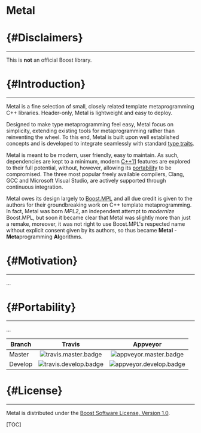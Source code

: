 # Metal

# {#Disclaimers}
________________________________________________________________________________

This is **not** an official Boost library.

# {#Introduction}
________________________________________________________________________________

Metal is a fine selection of small, closely related template metaprogramming 
C++ libraries. Header-only, Metal is lightweight and easy to deploy.

Designed to make type metaprogramming feel easy, Metal focus on simplicity, 
extending existing tools for metaprogramming rather than reinventing the wheel. 
To this end, Metal is built upon well established concepts and is developed to 
integrate seamlessly with standard [type traits]. 

Metal is meant to be modern, user friendly, easy to maintain. As 
such, dependencies are kept to a minimum, modern [C++11] features are explored 
to their full potential, without, however, allowing its 
[portability](#Portability) to be compromised. The three most popular freely 
available compilers, Clang, GCC and Microsoft Visual Studio, are actively 
supported through continuous integration.

Metal owes its design largely to [Boost.MPL] and all due credit is given to the 
authors for their groundbreaking work on C++ template metaprogramming. In fact, 
Metal was born *MPL2*, an independent attempt to *modernize* Boost.MPL, but 
soon it became clear that Metal was slightly more than just a remake, moreover, 
it was not right to use Boost.MPL's respected name without explicit consent 
given by its authors, so thus became **Metal** - <b>Meta</b>programming 
<b>Al</b>gorithms.

# {#Motivation}
________________________________________________________________________________

...


# {#Portability}
________________________________________________________________________________

...

| Branch  | Travis                  | Appveyor                  |
| ------- |:-----------------------:|:-------------------------:|
| Master  | ![travis.master.badge]  | ![appveyor.master.badge]  |
| Develop | ![travis.develop.badge] | ![appveyor.develop.badge] |


# {#License}
________________________________________________________________________________

Metal is distributed under the [Boost Software License, Version 
1.0][boost.license].

[TOC]

[C++11]:                    http://en.wikipedia.org/wiki/C%2B%2B11
[type traits]:              http://en.cppreference.com/w/cpp/header/type_traits


[Travis]:                   https://travis-ci.org/brunocodutra/metal
[travis.master.badge]:      https://travis-ci.org/brunocodutra/metal.svg?branch=master
[travis.develop.badge]:     https://travis-ci.org/brunocodutra/metal.svg?branch=develop

[Appveyor]:                 https://ci.appveyor.com/project/brunocodutra/metal
[appveyor.master.badge]:    https://ci.appveyor.com/api/projects/status/vvu3y6afl74tlbyi/branch/master?svg=true
[appveyor.develop.badge]:   https://ci.appveyor.com/api/projects/status/vvu3y6afl74tlbyi/branch/develop?svg=true

[boost.license]:            http://boost.org/LICENSE_1_0.txt
[boost.mpl]:                http://www.boost.org/doc/libs/1_58_0/libs/mpl/doc/